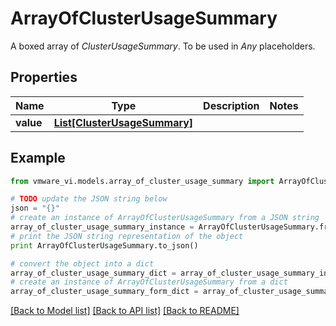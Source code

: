 # ArrayOfClusterUsageSummary

A boxed array of *ClusterUsageSummary*. To be used in *Any* placeholders. 

## Properties
Name | Type | Description | Notes
------------ | ------------- | ------------- | -------------
**value** | [**List[ClusterUsageSummary]**](ClusterUsageSummary.md) |  | 

## Example

```python
from vmware_vi.models.array_of_cluster_usage_summary import ArrayOfClusterUsageSummary

# TODO update the JSON string below
json = "{}"
# create an instance of ArrayOfClusterUsageSummary from a JSON string
array_of_cluster_usage_summary_instance = ArrayOfClusterUsageSummary.from_json(json)
# print the JSON string representation of the object
print ArrayOfClusterUsageSummary.to_json()

# convert the object into a dict
array_of_cluster_usage_summary_dict = array_of_cluster_usage_summary_instance.to_dict()
# create an instance of ArrayOfClusterUsageSummary from a dict
array_of_cluster_usage_summary_form_dict = array_of_cluster_usage_summary.from_dict(array_of_cluster_usage_summary_dict)
```
[[Back to Model list]](../README.md#documentation-for-models) [[Back to API list]](../README.md#documentation-for-api-endpoints) [[Back to README]](../README.md)


